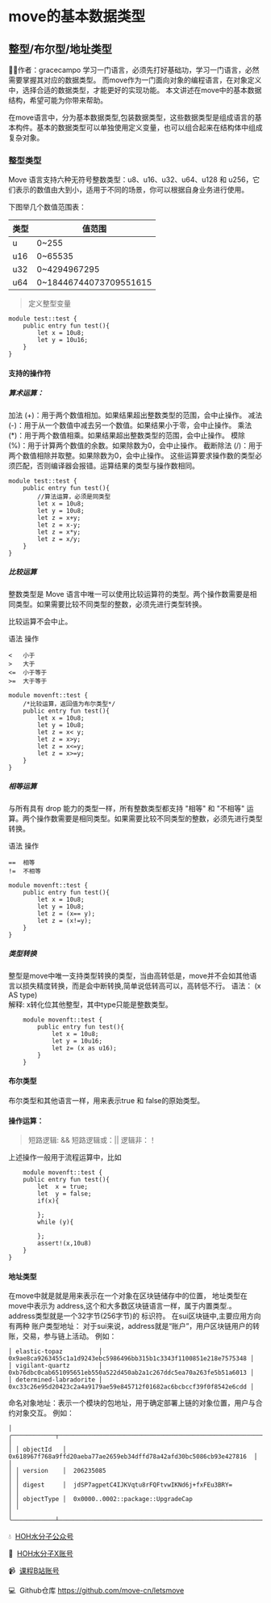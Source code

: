 # move的基本数据类型

## 整型/布尔型/地址类型
🧑‍💻作者：gracecampo
学习一门语言，必须先打好基础功，学习一门语言，必然需要掌握其对应的数据类型。
而move作为一门面向对象的编程语言，在对象定义中，选择合适的数据类型，才能更好的实现功能。
本文讲述在move中的基本数据结构，希望可能为你带来帮助。

在move语言中，分为基本数据类型,包装数据类型，这些数据类型是组成语言的基本构件。基本的数据类型可以单独使用定义变量，也可以组合起来在结构体中组成复杂对象。

### 整型类型
Move 语言支持六种无符号整数类型：u8、u16、u32、u64、u128 和 u256，它们表示的数值由大到小，适用于不同的场景，你可以根据自身业务进行使用。

下图举几个数值范围表：

| 类型           | 值范围                         |
|---------------| ------------------------------|
| u             | 0~255                         |
| u16           | 0~65535                       |
| u32           | 0~4294967295                  |
| u64           | 0~18446744073709551615        |

>定义整型变量
```sui move
module test::test {
    public entry fun test(){
        let x = 10u8;
        let y = 10u16;
    }
}
```

#### 支持的操作符
##### 算术运算：

加法 (+)：用于两个数值相加。如果结果超出整数类型的范围，会中止操作。
减法 (-)：用于从一个数值中减去另一个数值。如果结果小于零，会中止操作。
乘法 (*)：用于两个数值相乘。如果结果超出整数类型的范围，会中止操作。
模除 (%)：用于计算两个数值的余数。如果除数为0，会中止操作。
截断除法 (/)：用于两个数值相除并取整。如果除数为0，会中止操作。
这些运算要求操作数的类型必须匹配，否则编译器会报错。运算结果的类型与操作数相同。
```sui move
module test::test {
    public entry fun test(){
        //算法运算，必须是同类型
        let x = 10u8;
        let y = 10u8;
        let z = x+y;
        let z = x-y;
        let z = x*y;
        let z = x/y;
    }
}
```

#####  比较运算
整数类型是 Move 语言中唯一可以使用比较运算符的类型。两个操作数需要是相同类型。如果需要比较不同类型的整数，必须先进行类型转换。

比较运算不会中止。

语法	操作
```text
<	小于
>	大于
<=	小于等于
>=	大于等于
```
```sui move
module movenft::test {
    /*比较运算，返回值为布尔类型*/
    public entry fun test(){
        let x = 10u8;
        let y = 10u8;
        let z = x< y;
        let z = x>y;
        let z = x<=y;
        let z = x>=y;
    }
}
```

##### 相等运算
与所有具有 drop 能力的类型一样，所有整数类型都支持 "相等" 和 "不相等" 运算。两个操作数需要是相同类型。如果需要比较不同类型的整数，必须先进行类型转换。

语法	操作
```text
==	相等
!=	不相等
```
```sui move
module movenft::test {
    public entry fun test(){
        let x = 10u8;
        let y = 10u8;
        let z = (x== y);
        let z = (x!=y);
    }
}
```
##### 类型转换
整型是move中唯一支持类型转换的类型，当由高转低是，move并不会如其他语言以损失精度转换，而是会中断转换,简单说低转高可以，高转低不行。
语法： (x AS type)  
解释: x转化位其他整型，其中type只能是整数类型。
```sui move
    module movenft::test {
        public entry fun test(){
            let x = 10u8;
            let y = 10u16;
            let z= (x as u16);
        }
    }
```
#### 布尔类型
布尔类型和其他语言一样，用来表示true 和 false的原始类型。

#### 操作运算：
> 短路逻辑: &&
> 短路逻辑或：||
> 逻辑非：！

上述操作一般用于流程运算中，比如
```sui move
    module movenft::test {
    public entry fun test(){
        let  x = true;
        let  y = false;
        if(x){

        };
        while (y){

        };
        assert!(x,10u8)
    }
}

```

#### 地址类型
在move中就是就是用来表示在一个对象在区块链储存中的位置， 地址类型在move中表示为 address,这个和大多数区块链语言一样，属于内置类型.。
address类型就是一个32字节(256字节)的 标识符。
在sui区块链中,主要应用方向有两种
账户类型地址： 对于sui来说，address就是“账户”，用户区块链用户的转账，交易，参与链上活动。
例如：
```text
│ elastic-topaz          │ 0x9ae8ca9263455c1a1d9243ebc5986496bb315b1c3343f1100851e218e7575348 │               
│ vigilant-quartz        │ 0xb76dbc0cab651095651eb550a522d450ab2a1c267ddc5ea70a263fe5b51a6013 │     
│ determined-labradorite │ 0xc33c26e95d20423c2a4a9179ae59e845712f01682ac6bcbccf39f0f8542e6cdd │
```
命名对象地址：表示一个模块的包地址，用于确定部署上链的对象位置，用户与合约对象交互。
例如：
```text
│ ╭────────────┬──────────────────────────────────────────────────────────────────────╮ │
│ │ objectId   │  0x618967f768a9ffd20aeba77ae2659eb34dffd78a42afd30bc5086cb93e427816  │ │
│ │ version    │  206235085                                                           │ │
│ │ digest     │  jdSP7agpetC4IJKVqtu8rFQFtvwIKNd6j+fxFEu3BRY=                        │ │
│ │ objectType │  0x0000..0002::package::UpgradeCap                                   │ │
│ ╰────────────┴──────────────────────────────────────────────────────────────────────╯ 
```
💧  [HOH水分子公众号](https://mp.weixin.qq.com/s/d0brr-ao6cZ5t8Z5OO1Mog)

🌊  [HOH水分子X账号](https://x.com/0xHOH)

📹  [课程B站账号](https://space.bilibili.com/3493269495352098)

💻  Github仓库 https://github.com/move-cn/letsmove